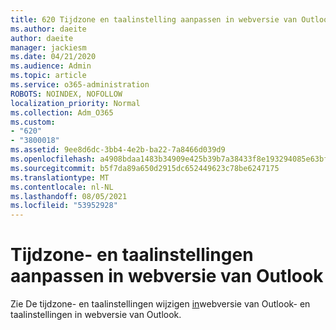 ```yaml
---
title: 620 Tijdzone en taalinstelling aanpassen in webversie van Outlook
ms.author: daeite
author: daeite
manager: jackiesm
ms.date: 04/21/2020
ms.audience: Admin
ms.topic: article
ms.service: o365-administration
ROBOTS: NOINDEX, NOFOLLOW
localization_priority: Normal
ms.collection: Adm_O365
ms.custom:
- "620"
- "3800018"
ms.assetid: 9ee8d6dc-3bb4-4e2b-ba22-7a8466d039d9
ms.openlocfilehash: a4908bdaa1483b34909e425b39b7a38433f8e193294085e63bf08b267d967424
ms.sourcegitcommit: b5f7da89a650d2915dc652449623c78be6247175
ms.translationtype: MT
ms.contentlocale: nl-NL
ms.lasthandoff: 08/05/2021
ms.locfileid: "53952928"
---
```

# <a name="adjust-time-zone-and-language-settings-in-outlook-on-the-web"></a>Tijdzone- en taalinstellingen aanpassen in webversie van Outlook

Zie De tijdzone- en taalinstellingen wijzigen [in](https://support.office.com/article/65239869-12e7-4a9d-bca1-76b0ad7ce273d)webversie van Outlook- en taalinstellingen in webversie van Outlook.
  